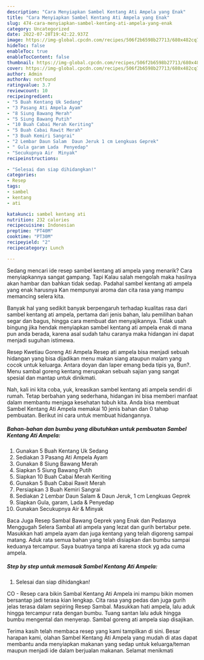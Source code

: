 ```yaml
---
description: "Cara Menyiapkan Sambel Kentang Ati Ampela yang Enak"
title: "Cara Menyiapkan Sambel Kentang Ati Ampela yang Enak"
slug: 474-cara-menyiapkan-sambel-kentang-ati-ampela-yang-enak
category: Uncategorized
date: 2022-07-28T19:42:22.937Z
image: https://img-global.cpcdn.com/recipes/506f2b6598b27713/680x482cq70/sambel-kentang-ati-ampela-foto-resep-utama.jpg
hideToc: false
enableToc: true
enableTocContent: false
thumbnail: https://img-global.cpcdn.com/recipes/506f2b6598b27713/680x482cq70/sambel-kentang-ati-ampela-foto-resep-utama.jpg
cover: https://img-global.cpcdn.com/recipes/506f2b6598b27713/680x482cq70/sambel-kentang-ati-ampela-foto-resep-utama.jpg
author: Admin
authorAv: notfound
ratingvalue: 3.7
reviewcount: 10
recipeingredient:
- "5 Buah Kentang Uk Sedang"
- "3 Pasang Ati Ampela Ayam"
- "8 Siung Bawang Merah"
- "5 Siung Bawang Putih"
- "10 Buah Cabai Merah Keriting"
- "5 Buah Cabai Rawit Merah"
- "3 Buah Kemiri Sangrai"
- "2 Lembar Daun Salam  Daun Jeruk 1 cm Lengkuas Geprek"
- " Gula garam Lada  Penyedap"
- "Secukupnya Air  Minyak"
recipeinstructions:

- "Selesai dan siap dihidangkan!"
categories:
- Resep
tags:
- sambel
- kentang
- ati

katakunci: sambel kentang ati 
nutrition: 232 calories
recipecuisine: Indonesian
preptime: "PT40M"
cooktime: "PT30M"
recipeyield: "2"
recipecategory: Lunch

---
```



Sedang mencari ide resep sambel kentang ati ampela yang menarik? Cara menyiapkannya sangat gampang. Tapi Kalau salah mengolah maka hasilnya akan hambar dan bahkan tidak sedap. Padahal sambel kentang ati ampela yang enak harusnya Kan mempunyai aroma dan cita rasa yang mampu memancing selera kita.


Banyak hal yang sedikit banyak berpengaruh terhadap kualitas rasa dari sambel kentang ati ampela, pertama dari jenis bahan, lalu pemilihan bahan segar dan bagus, hingga cara membuat dan menyajikannya. Tidak usah bingung jika hendak menyiapkan sambel kentang ati ampela enak di mana pun anda berada, karena asal sudah tahu caranya maka hidangan ini dapat menjadi suguhan istimewa.

Resep Kwetiau Goreng Ati Ampela Resep ati ampela bisa menjadi sebuah hidangan yang bisa dijadikan menu makan siang ataupun malam yang cocok untuk keluarga. Antara doyan dan laper emang beda tipis ya, Bun?. Menu sambal goreng kentang merupakan sebuah sajian yang sangat spesial dan mantap untuk dinikmati.


Nah, kali ini kita coba, yuk, kreasikan sambel kentang ati ampela sendiri di rumah. Tetap berbahan yang sederhana, hidangan ini bisa memberi manfaat dalam membantu menjaga kesehatan tubuh kita. Anda bisa membuat Sambel Kentang Ati Ampela memakai 10 jenis bahan dan 0 tahap pembuatan. Berikut ini cara untuk membuat hidangannya.

<!--inarticleads1-->

##### Bahan-bahan dan bumbu yang dibutuhkan untuk pembuatan Sambel Kentang Ati Ampela:

1. Gunakan 5 Buah Kentang Uk Sedang
1. Sediakan 3 Pasang Ati Ampela Ayam
1. Gunakan 8 Siung Bawang Merah
1. Siapkan 5 Siung Bawang Putih
1. Siapkan 10 Buah Cabai Merah Keriting
1. Gunakan 5 Buah Cabai Rawit Merah
1. Persiapkan 3 Buah Kemiri Sangrai
1. Sediakan 2 Lembar Daun Salam &amp; Daun Jeruk, 1 cm Lengkuas Geprek
1. Siapkan  Gula, garam, Lada &amp; Penyedap
1. Gunakan Secukupnya Air &amp; Minyak


Baca Juga Resep Sambal Bawang Geprek yang Enak dan Pedasnya Menggugah Selera Sambal ati ampela yang lezat dan gurih bertabur pete. Masukkan hati ampela ayam dan juga kentang yang telah digoreng sampai matang. Aduk rata semua bahan yang telah disiapkan dan bumbu sampai keduanya tercampur. Saya buatnya tanpa ati karena stock yg ada cuma ampela. 

<!--inarticleads2-->

##### Step by step untuk memasak Sambel Kentang Ati Ampela:


1. Selesai dan siap dihidangkan!

CO - Resep cara bikin Sambal Kentang Ati Ampela ini mampu bikin momen bersantap jadi terasa kian lengkap. Cita rasa yang pedas dan juga gurih jelas terasa dalam sepiring Resep Sambal. Masukkan hati ampela, lalu aduk hingga tercampur rata dengan bumbu. Tuang santan lalu aduk hingga bumbu mengental dan menyerap. Sambal goreng ati ampela siap disajikan. 

Terima kasih telah membaca resep yang kami tampilkan di sini. Besar harapan kami, olahan Sambel Kentang Ati Ampela yang mudah di atas dapat membantu anda menyiapkan makanan yang sedap untuk keluarga/teman maupun menjadi ide dalam berjualan makanan. Selamat menikmati
